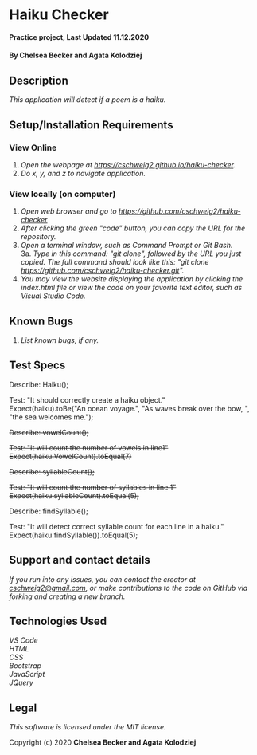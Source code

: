 # Haiku  Checker

#### Practice project, Last Updated 11.12.2020

#### **By Chelsea Becker and Agata Kolodziej**

## Description

_This application will detect if a poem is a haiku._

## Setup/Installation Requirements
### View Online
1. _Open the webpage at https://cschweig2.github.io/haiku-checker._
2. _Do x, y, and z to navigate application._

### View locally (on computer)
1. _Open web browser and go to https://github.com/cschweig2/haiku-checker_
2. _After clicking the green "code" button, you can copy the URL for the repository._
3. _Open a terminal window, such as Command Prompt or Git Bash._<br>
  3a. _Type in this command: "git clone", followed by the URL you just copied. The full command should look like this: "git clone https://github.com/cschweig2/haiku-checker.git"._
4. _You may view the website displaying the application by clicking the index.html file or view the code on your favorite text editor, such as Visual Studio Code._

## Known Bugs

1. _List known bugs, if any._

## Test Specs

Describe: Haiku();

Test: "It should correctly create a haiku object."<br>
Expect(haiku).toBe("An ocean voyage.", "As waves break over the bow, ", "the sea welcomes me.");

~~Describe: vowelCount();~~<br>

~~Test: "It will count the number of vowels in line1"~~<br>
~~Expect(haiku.VowelCount).toEqual(7)~~

~~Describe: syllableCount();~~<br>

~~Test: "It will count the number of syllables in line 1"~~<br>
~~Expect(haiku.syllableCount).toEqual(5);~~

Describe: findSyllable();

Test: "It will detect correct syllable count for each line in a haiku."<br>
Expect(haiku.findSyllable()).toEqual(5);

## Support and contact details

_If you run into any issues, you can contact the creator at cschweig2@gmail.com, or make contributions to the code on GitHub via forking and creating a new branch._

## Technologies Used

_VS Code_ <br />
_HTML_ <br />
_CSS_ <br />
_Bootstrap_ <br />
_JavaScript_ <br />
_JQuery_

## Legal

*This software is licensed under the MIT license.*

Copyright (c) 2020 **Chelsea Becker and Agata Kolodziej**